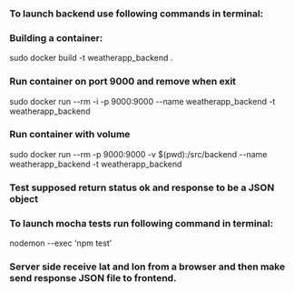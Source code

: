 ### To launch backend use following commands in terminal:
### Building a container:
sudo docker build -t weatherapp_backend .
### Run container on port 9000 and remove when exit
sudo docker run --rm -i -p 9000:9000 --name weatherapp_backend -t weatherapp_backend
### Run container with volume
sudo docker run --rm -p 9000:9000 -v $(pwd):/src/backend --name weatherapp_backend -t weatherapp_backend

### Test supposed return status ok and response to be a JSON object
### To launch mocha tests run following command in terminal:
nodemon --exec 'npm test'

### Server side receive lat and lon from a browser and then make send response JSON file to frontend.
